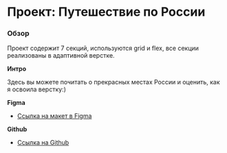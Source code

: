 # Проект: Путешествие по России

### Обзор
Проект содержит 7 секций, используются grid и flex, все секции реализованы в адаптивной верстке. 

**Интро**

Здесь вы можете почитать о прекрасных местах России и оценить, как я освоила верстку:)

**Figma**

* [Ссылка на макет в Figma](https://www.figma.com/file/5S2WSbEFL6awjVWJ0NWL8Q/Sprint-3_-Russia-_-desktop-%2B-mobile?node-id=63326%3A0)

**Github**

* [Ссылка на Github](https://alina21-011.github.io/russian-travel/)
